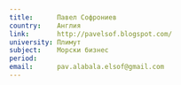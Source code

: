 ```yaml
---
title:      Павел Софрониев
country:    Англия 
link:       http://pavelsof.blogspot.com/
university: Плимут
subject:    Морски бизнес
period:     
email:      pav.alabala.elsof@gmail.com
---
```

